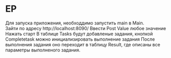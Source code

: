 # EP
Для запуска приложения, необходдимо запустить main в Main. <br/>
Зайти по адресу http://localhost:8090/
Ввести Post Value любое значение
Нажать старт
В таблице Tasks будут добавленые задания, кнопкой Completetask можно инициализировать выполнение задания
После выполнения задания оно переходит в таблицу Result, где описаны все параметры выполненого задания.
